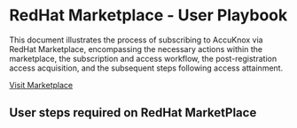 # RedHat Marketplace - User Playbook

This document illustrates the process of subscribing to AccuKnox via RedHat Marketplace, encompassing the necessary actions within the marketplace, the subscription and access workflow, the post-registration access acquisition, and the subsequent steps following access attainment.

[Visit Marketplace](https://catalog.redhat.com/software/containers/kubearmor/k9v9d5v2/65c71e9607005e9c8304f237)


## **User steps required on RedHat MarketPlace**
